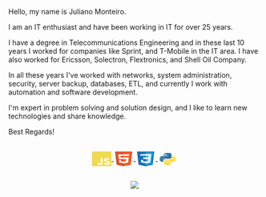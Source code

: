 Hello, my name is Juliano Monteiro.

I am an IT enthusiast and have been working in IT for over 25 years. 

I have a degree in Telecommunications Engineering and in these last 10 years I worked for companies like Sprint, and T-Mobile in the IT area. 
I have also worked for Ericsson, Solectron, Flextronics, and Shell Oil Company.

In all these years I've worked with networks, system administration, security, server backup, databases, ETL, and currently I work with automation and software development.

I'm expert in problem solving and solution design, and I like to learn new technologies and share knowledge.

Best Regards!

<div align="center">
  <a href="https://github.com/julianomont">

<div style="display: inline_block"><br>
  <img align="center" alt="Icone-Js" height="30" width="40" src="https://raw.githubusercontent.com/devicons/devicon/master/icons/javascript/javascript-plain.svg">
  <img align="center" alt="Icone-HTML" height="30" width="40" src="https://raw.githubusercontent.com/devicons/devicon/master/icons/html5/html5-original.svg">
  <img align="center" alt="Icone-CSS" height="30" width="40" src="https://raw.githubusercontent.com/devicons/devicon/master/icons/css3/css3-original.svg">
  <img align="center" alt="Rafa-Python" height="30" width="40" src="https://raw.githubusercontent.com/devicons/devicon/master/icons/python/python-original.svg">
</div>

  ##
  
<div>
  <a href="https://www.linkedin.com/in/julianofmonteiro/" target="_blank"><img src="https://img.shields.io/badge/LinkedIn-0077B5?style=for-the-badge&logo=linkedin&logoColor=white" target="_blank"></a>
</div>
